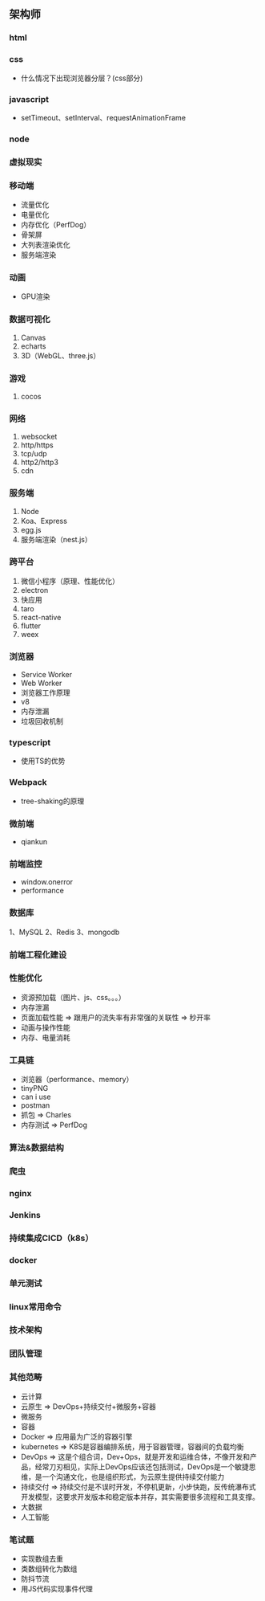 ## 架构师

### html


### css

* 什么情况下出现浏览器分层？(css部分)

### javascript

* setTimeout、setInterval、requestAnimationFrame

### node

### 虚拟现实

### 移动端

* 流量优化
* 电量优化
* 内存优化（PerfDog）
* 骨架屏
* 大列表渲染优化
* 服务端渲染

### 动画

* GPU渲染

### 数据可视化

1. Canvas
2. echarts
3. 3D（WebGL、three.js）

### 游戏

1. cocos

### 网络

1. websocket
2. http/https
3. tcp/udp
4. http2/http3
5. cdn

### 服务端

1. Node
2. Koa、Express
3. egg.js
4. 服务端渲染（nest.js）

### 跨平台

1. 微信小程序（原理、性能优化）
2. electron
3. 快应用
4. taro
5. react-native
6. flutter
7. weex

### 浏览器

* Service Worker
* Web Worker
* 浏览器工作原理
* v8
* 内存泄漏
* 垃圾回收机制

### typescript

* 使用TS的优势

### Webpack

* tree-shaking的原理

### 微前端

* qiankun

### 前端监控

* window.onerror
* performance

### 数据库

1、MySQL
2、Redis
3、mongodb

### 前端工程化建设

### 性能优化

* 资源预加载（图片、js、css。。。）
* 内存泄漏
* 页面加载性能 => 跟用户的流失率有非常强的关联性 => 秒开率
* 动画与操作性能
* 内存、电量消耗

### 工具链

* 浏览器（performance、memory）
* tinyPNG
* can i use
* postman
* 抓包 => Charles
* 内存测试 => PerfDog

### 算法&数据结构

### 爬虫

### nginx

### Jenkins

### 持续集成CICD（k8s）

### docker

### 单元测试

### linux常用命令

### 技术架构

### 团队管理

### 其他范畴

* 云计算
* 云原生 => DevOps+持续交付+微服务+容器
* 微服务
* 容器
* Docker => 应用最为广泛的容器引擎
* kubernetes => K8S是容器编排系统，用于容器管理，容器间的负载均衡
* DevOps => 这是个组合词，Dev+Ops，就是开发和运维合体，不像开发和产品，经常刀刃相见，实际上DevOps应该还包括测试，DevOps是一个敏捷思维，是一个沟通文化，也是组织形式，为云原生提供持续交付能力
* 持续交付 => 持续交付是不误时开发，不停机更新，小步快跑，反传统瀑布式开发模型，这要求开发版本和稳定版本并存，其实需要很多流程和工具支撑。
* 大数据
* 人工智能

### 笔试题

* 实现数组去重
* 类数组转化为数组
* 防抖节流
* 用JS代码实现事件代理

